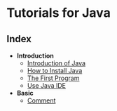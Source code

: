 # Tutorials for Java

## Index

- **Introduction**
  - [Introduction of Java](./intro-introduction-of-java.md)
  - [How to Install Java](./intro-how-to-install-java.md)
  - [The First Program](./intro-the-first-program.md)
  - [Use Java IDE](./intro-use-java-ide.md)
- **Basic**
  - [Comment](./basic-comment.md)
